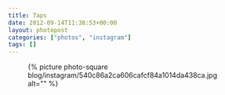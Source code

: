 ```yaml
---
title: Taps
date: 2012-09-14T11:38:53+00:00
layout: photopost
categories: ["photos", "instagram"]
tags: []
---
```


<figure class="photo photo--square">
  {% picture photo-square blog/instagram/540c86a2ca606cafcf84a1014da438ca.jpg alt="" %}
</figure>


